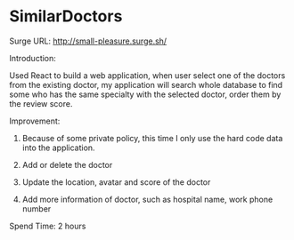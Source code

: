 # SimilarDoctors



Surge URL: http://small-pleasure.surge.sh/

 

Introduction: 

Used React to build a web application, when user select one of the doctors from the existing doctor, my application will search whole database to find some who has the same specialty with the selected doctor, order them by the review score.

 

Improvement: 

1. Because of some private policy, this time I only use the hard code data into the application. 

2. Add or delete the doctor

3. Update the location, avatar and score of the doctor

4. Add more information of doctor, such as hospital name, work phone number



Spend Time: 2 hours